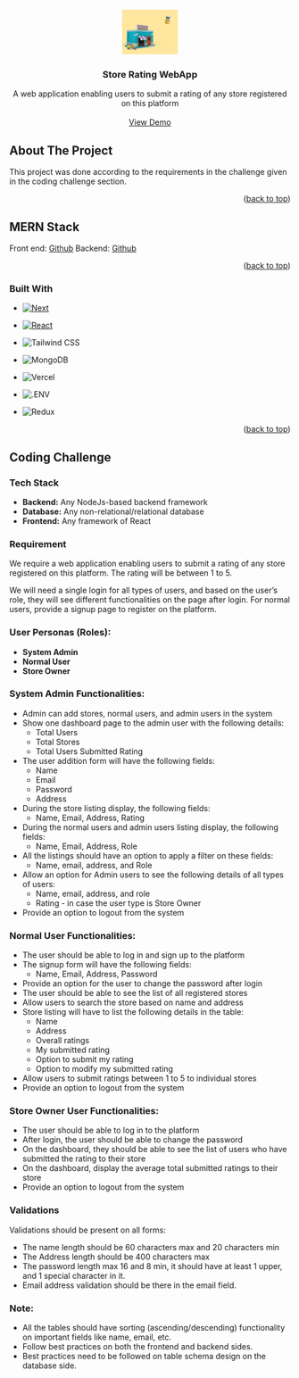 <!-- PROJECT LOGO -->
<br />
<div align="center">
  <a href="https://github.com/github_username/repo_name">
    <img src="public/store3d.jpg" alt="Logo" width="100" height="80">
  </a>

<h3 align="center">Store Rating WebApp</h3>

  <p align="center">
    A web application enabling users to submit a rating of any store
registered on this platform
    <br />
    <!-- <a href="https://github.com/github_username/repo_name"><strong>Explore the docs »</strong></a>
    <br /> -->
    <br />
    <a href="https://store-rating-app.vercel.app/">View Demo</a>
    <!-- ·
    <a href="https://github.com/github_username/repo_name/issues/new?labels=bug&template=bug-report---.md">Report Bug</a>
    ·
    <a href="https://github.com/github_username/repo_name/issues/new?labels=enhancement&template=feature-request---.md">Request Feature</a> -->
  </p>
</div>

<!-- ABOUT THE PROJECT -->

## About The Project

<!-- [![Product Name Screen Shot][product-screenshot]](https://example.com) -->

This project was done according to the requirements in the challenge given in the coding challenge section.

<p align="right">(<a href="#readme-top">back to top</a>)</p>

## MERN Stack

<!-- [![Product Name Screen Shot][product-screenshot]](https://example.com) -->

Front end: [Github](https://github.com/RajathRao2000/store-rating-app-frontend)
Backend: [Github](https://github.com/RajathRao2000/backend_store-rating-app)

<p align="right">(<a href="#readme-top">back to top</a>)</p>

### Built With

- [![Next][Next.js]][Next-url]
- [![React][React.js]][React-url]

- ![Tailwind CSS](https://img.shields.io/static/v1?style=for-the-badge&message=Tailwind+CSS&color=222222&logo=Tailwind+CSS&logoColor=06B6D4&label=)
- ![MongoDB](https://img.shields.io/static/v1?style=for-the-badge&message=MongoDB&color=47A248&logo=MongoDB&logoColor=FFFFFF&label=)
- ![Vercel](https://img.shields.io/static/v1?style=for-the-badge&message=Vercel&color=000000&logo=Vercel&logoColor=FFFFFF&label=)
- ![.ENV](https://img.shields.io/static/v1?style=for-the-badge&message=.ENV&color=222222&logo=.ENV&logoColor=ECD53F&label=)
- ![Redux](https://img.shields.io/static/v1?style=for-the-badge&message=Redux&color=764ABC&logo=Redux&logoColor=FFFFFF&label=)

<p align="right">(<a href="#readme-top">back to top</a>)</p>

<!-- GETTING STARTED -->

<!-- ## Screenshots

### Admin-Dashboard

<img src="readme-assets/admin-dashboard.png" alt="Logo" width="500" height="300">

### Filter and View Users

<img src="readme-assets/filter and view users.png" alt="Logo" width="500" height="300">

### User-Dashboard

<img src="readme-assets/user-dashboard.png" alt="Logo" width="500" height="300">

### Change-Rating

<img src="readme-assets/change-rating.png" alt="Logo" width="500" height="300">

### Store Owner Dashboard

<img src="readme-assets/store-owner-dashboard.png" alt="Logo" width="500" height="300"> -->

## Coding Challenge

### Tech Stack

- **Backend:** Any NodeJs-based backend framework
- **Database:** Any non-relational/relational database
- **Frontend:** Any framework of React

### Requirement

We require a web application enabling users to submit a rating of any store registered on this platform. The rating will be between 1 to 5.

We will need a single login for all types of users, and based on the user’s role, they will see different functionalities on the page after login. For normal users, provide a signup page to register on the platform.

### User Personas (Roles):

- **System Admin**
- **Normal User**
- **Store Owner**

### System Admin Functionalities:

- Admin can add stores, normal users, and admin users in the system
- Show one dashboard page to the admin user with the following details:
  - Total Users
  - Total Stores
  - Total Users Submitted Rating
- The user addition form will have the following fields:
  - Name
  - Email
  - Password
  - Address
- During the store listing display, the following fields:
  - Name, Email, Address, Rating
- During the normal users and admin users listing display, the following fields:
  - Name, Email, Address, Role
- All the listings should have an option to apply a filter on these fields:
  - Name, email, address, and Role
- Allow an option for Admin users to see the following details of all types of users:
  - Name, email, address, and role
  - Rating - in case the user type is Store Owner
- Provide an option to logout from the system

### Normal User Functionalities:

- The user should be able to log in and sign up to the platform
- The signup form will have the following fields:
  - Name, Email, Address, Password
- Provide an option for the user to change the password after login
- The user should be able to see the list of all registered stores
- Allow users to search the store based on name and address
- Store listing will have to list the following details in the table:
  - Name
  - Address
  - Overall ratings
  - My submitted rating
  - Option to submit my rating
  - Option to modify my submitted rating
- Allow users to submit ratings between 1 to 5 to individual stores
- Provide an option to logout from the system

### Store Owner User Functionalities:

- The user should be able to log in to the platform
- After login, the user should be able to change the password
- On the dashboard, they should be able to see the list of users who have submitted the rating to their store
- On the dashboard, display the average total submitted ratings to their store
- Provide an option to logout from the system

### Validations

Validations should be present on all forms:

- The name length should be 60 characters max and 20 characters min
- The Address length should be 400 characters max
- The password length max 16 and 8 min, it should have at least 1 upper, and 1 special character in it.
- Email address validation should be there in the email field.

### Note:

- All the tables should have sorting (ascending/descending) functionality on important fields like name, email, etc.
- Follow best practices on both the frontend and backend sides.
- Best practices need to be followed on table schema design on the database side.

[Next.js]: https://img.shields.io/badge/next.js-000000?style=for-the-badge&logo=nextdotjs&logoColor=white
[Next-url]: https://nextjs.org/
[React.js]: https://img.shields.io/badge/React-20232A?style=for-the-badge&logo=react&logoColor=61DAFB
[React-url]: https://reactjs.org/
